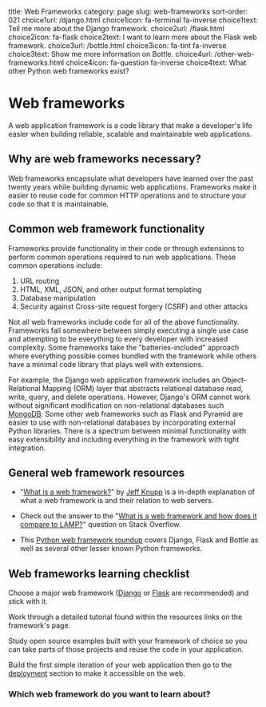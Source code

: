 title: Web Frameworks
category: page
slug: web-frameworks
sort-order: 021
choice1url: /django.html
choice1icon: fa-terminal fa-inverse
choice1text: Tell me more about the Django framework.
choice2url: /flask.html
choice2icon: fa-flask
choice2text: I want to learn more about the Flask web framework.
choice3url: /bottle.html
choice3icon: fa-tint fa-inverse
choice3text: Show me more information on Bottle.
choice4url: /other-web-frameworks.html
choice4icon: fa-question fa-inverse
choice4text: What other Python web frameworks exist?


# Web frameworks
A web application framework is a code library that make a developer's life
easier when building reliable, scalable and maintainable web applications.


## Why are web frameworks necessary?
Web frameworks encapsulate what developers have learned over the past twenty
years while building dynamic web applications. Frameworks make it easier
to reuse code for common HTTP operations and to structure your code so that 
it is maintainable.


## Common web framework functionality
Frameworks provide functionality in their code or through extensions to 
perform common operations required to run web applications. These common 
operations include:

1. URL routing
2. HTML, XML, JSON, and other output format templating
3. Database manipulation
4. Security against Cross-site request forgery (CSRF) and other attacks

Not all web frameworks include code for all of the above 
functionality. Frameworks fall somewhere between simply executing a 
single use case and attempting to be everything to every developer with
increased complexity. Some frameworks take the "batteries-included" approach 
where everything possible comes bundled with the framework while others 
have a minimal code library that plays well with extensions.

For example, the Django web application framework includes an 
Object-Relational Mapping (ORM) layer that abstracts relational database 
read, write, query, and delete operations. However, Django's ORM
cannot work without significant modification on non-relational databases such 
[MongoDB](http://www.mongodb.org/).
Some other web frameworks such as Flask and Pyramid are easier to
use with non-relational databases by incorporating external Python libraries.
There is a spectrum between minimal functionality with easy extensibility and
including everything in the framework with tight integration.


## General web framework resources
* "[What is a web framework?](http://www.jeffknupp.com/blog/2014/03/03/what-is-a-web-framework/)"
  by [Jeff Knupp](https://twitter.com/jeffknupp)
  is a in-depth explanation of what a web framework is and their relation
  to web servers.

* Check out the answer to the 
  "[What is a web framework and how does it compare to LAMP?](http://stackoverflow.com/questions/4507506/what-is-a-web-framework-how-does-it-compare-with-lamp)"
  question on Stack Overflow.

* This [Python web framework roundup](http://www.konstruktor.ee/blog/python-web-framework-roundup/)
  covers Django, Flask and Bottle as well as several other lesser known Python
  frameworks.


## Web frameworks learning checklist
<i class="fa fa-check-square-o"></i> 
Choose a major web framework ([Django](/django.html) or 
[Flask](/flask.html) are recommended) and stick with it.

<i class="fa fa-check-square-o"></i> 
Work through a detailed tutorial found within the resources links on the
framework's page.

<i class="fa fa-check-square-o"></i> 
Study open source examples built with your framework of choice so you can 
take parts of those projects and reuse the code in your application.

<i class="fa fa-check-square-o"></i> 
Build the first simple iteration of your web application then go to
the [deployment](/deployment.html) section to make it accessible on the 
web.


### Which web framework do you want to learn about?
